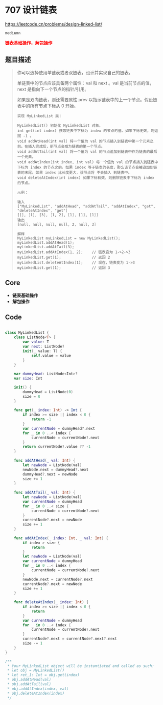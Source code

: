 # 707 设计链表

https://leetcode.cn/problems/design-linked-list/

`mediumn`

**<font color=red>链表基础操作，解包操作</font>**

## 题目描述

> 你可以选择使用单链表或者双链表，设计并实现自己的链表。
>
> 单链表中的节点应该具备两个属性：val 和 next 。val 是当前节点的值，next 是指向下一个节点的指针/引用。
>
> 如果是双向链表，则还需要属性 prev 以指示链表中的上一个节点。假设链表中的所有节点下标从 0 开始。
>
> ```
> 实现 MyLinkedList 类：
> 
> MyLinkedList() 初始化 MyLinkedList 对象。
> int get(int index) 获取链表中下标为 index 的节点的值。如果下标无效，则返回 -1 。
> void addAtHead(int val) 将一个值为 val 的节点插入到链表中第一个元素之前。在插入完成后，新节点会成为链表的第一个节点。
> void addAtTail(int val) 将一个值为 val 的节点追加到链表中作为链表的最后一个元素。
> void addAtIndex(int index, int val) 将一个值为 val 的节点插入到链表中下标为 index 的节点之前。如果 index 等于链表的长度，那么该节点会被追加到链表的末尾。如果 index 比长度更大，该节点将 不会插入 到链表中。
> void deleteAtIndex(int index) 如果下标有效，则删除链表中下标为 index 的节点。
> ```
>
> 
>
> ```
> 示例：
> 
> 输入
> ["MyLinkedList", "addAtHead", "addAtTail", "addAtIndex", "get", "deleteAtIndex", "get"]
> [[], [1], [3], [1, 2], [1], [1], [1]]
> 输出
> [null, null, null, null, 2, null, 3]
> ```
>
> ```
> 解释
> MyLinkedList myLinkedList = new MyLinkedList();
> myLinkedList.addAtHead(1);
> myLinkedList.addAtTail(3);
> myLinkedList.addAtIndex(1, 2);    // 链表变为 1->2->3
> myLinkedList.get(1);              // 返回 2
> myLinkedList.deleteAtIndex(1);    // 现在，链表变为 1->3
> myLinkedList.get(1);              // 返回 3
> ```

## Core

- **链表基础操作**
- **解包操作**

## Code

```swift

class MyLinkedList {
    class ListNode<T> {
        var value: T
        var next: ListNode?
        init(_ value: T) {
            self.value = value
        }
    }
    
    var dummyHead: ListNode<Int>?
    var size: Int

    init() {
        dummyHead = ListNode(0)
        size = 0
    }
    
    func get(_ index: Int) -> Int {
        if index >= size || index < 0 {
            return -1
        }
        var currentNode = dummyHead?.next
        for _ in 0 ..< index {
            currentNode = currentNode?.next
        }
        return currentNode?.value ?? -1
    }
    
    func addAtHead(_ val: Int) {
        let newNode = ListNode(val)
        newNode.next = dummyHead?.next
        dummyHead?.next = newNode
        size += 1
    }
    
    func addAtTail(_ val: Int) {
        let newNode = ListNode(val)
        var currentNode = dummyHead
        for _ in 0 ..< size {
            currentNode = currentNode?.next
        }
        currentNode?.next = newNode
        size += 1
    }
    
    func addAtIndex(_ index: Int, _ val: Int) {
        if index > size {
            return
        }
        let newNode = ListNode(val)
        var currentNode = dummyHead
        for _ in 0 ..< index {
            currentNode = currentNode?.next
        }
        newNode.next = currentNode?.next
        currentNode?.next = newNode
        size += 1
    }
    
    func deleteAtIndex(_ index: Int) {
        if index >= size || index < 0 {
            return
        }
        var currentNode = dummyHead
        for _ in 0 ..< index {
            currentNode = currentNode?.next
        }
        currentNode?.next = currentNode?.next?.next
        size -= 1
    }
}

/**
 * Your MyLinkedList object will be instantiated and called as such:
 * let obj = MyLinkedList()
 * let ret_1: Int = obj.get(index)
 * obj.addAtHead(val)
 * obj.addAtTail(val)
 * obj.addAtIndex(index, val)
 * obj.deleteAtIndex(index)
 */
```

